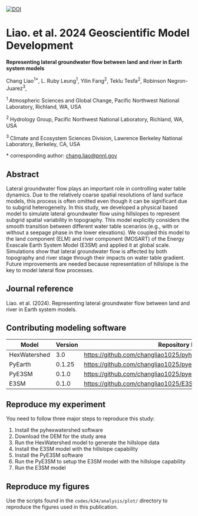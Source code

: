[![DOI](https://zenodo.org/badge/DOI/10.5281/zenodo.14003483.svg)](https://doi.org/10.5281/zenodo.14003483)


# Liao. et al. 2024 Geoscientific Model Development

**Representing lateral groundwater flow between land and river in Earth system models**

Chang Liao<sup>1\*</sup>,
L. Ruby Leung<sup>1</sup>,
Yilin Fang<sup>2</sup>,
Teklu Tesfa<sup>2</sup>,
Robinson Negron-Juarez<sup>3</sup>,

<sup>1 </sup> Atmospheric Sciences and Global Change, Pacific Northwest National Laboratory, Richland, WA, USA

<sup>2 </sup> Hydrology Group, Pacific Northwest National Laboratory, Richland, WA, USA

<sup>3 </sup> Climate and Ecosystem Sciences Division, Lawrence Berkeley National Laboratory, Berkeley, CA, USA

\* corresponding author:  chang.liao@pnnl.gov

## Abstract

Lateral groundwater flow plays an important role in controlling water table dynamics. Due to the relatively coarse spatial resolutions of land surface models, this process is often omitted even though it can be significant due to subgrid heterogeneity. In this study, we developed a physical based model to simulate lateral groundwater flow using hillslopes to represent subgrid spatial variability in topography. This model explicitly considers the smooth transition between different water table scenarios (e.g., with or without a seepage phase in the lower elevations). We coupled this model to the land component (ELM) and river component (MOSART) of the Energy Exascale Earth System Model (E3SM) and applied it at global scale. Simulations show that lateral groundwater flow is affected by both topography and river stage through their impacts on water table gradient. Future improvements are needed because representation of hillslope is the key to model lateral flow processes.

## Journal reference
Liao. et al. (2024). Representing lateral groundwater flow between land and river in Earth system models.

## Contributing modeling software

| Model | Version | Repository Link | DOI |
|-------|---------|-----------------|-----|
| HexWatershed | 3.0 | https://github.com/changliao1025/pyhexwatershed | doi.org/10.5281/zenodo.6425881 |
| PyEarth | 0.1.25 | https://github.com/changliao1025/pyearth | doi.org/10.5281/zenodo.6368652 |
| PyE3SM | 0.1.0 | https://github.com/changliao1025/pye3sm | doi.org/10.5281/zenodo.7591982 |
| E3SM | 0.1.0 | https://github.com/changliao1025/E3SM/tree/changliao/elm/hillslope |  |

## Reproduce my experiment

You need to follow three major steps to reproduce this study:

1. Install the pyhexwatershed software
2. Download the DEM for the study area
3. Run the HexWatershed model to generate the hillslope data
4. Install the E3SM model with the hillslope capability
5. Install the PyE3SM software
6. Run the PyE3SM to setup the E3SM model with the hillslope capability
7. Run the E3SM model

## Reproduce my figures

Use the scripts found in the `codes/k34/analysis/plot/` directory to reproduce the figures used in this publication.


